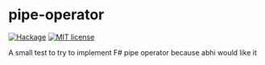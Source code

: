 # pipe-operator

[![Hackage](https://img.shields.io/hackage/v/pipe-operator.svg?logo=haskell)](https://hackage.haskell.org/package/pipe-operator)
[![MIT license](https://img.shields.io/badge/license-MIT-blue.svg)](LICENSE)

A small test to try to implement F# pipe operator because abhi would like it
